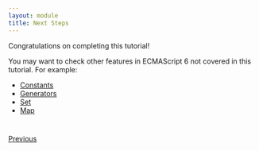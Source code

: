 ```yaml
---
layout: module
title: Next Steps
---
```


Congratulations on completing this tutorial!

You may want to check other features in ECMAScript 6 not covered in this tutorial. For example:

- [Constants](https://developer.mozilla.org/en-US/docs/Web/JavaScript/Reference/Statements/const)
- [Generators](https://developer.mozilla.org/en-US/docs/Web/JavaScript/Reference/Statements/function*)
- [Set](https://developer.mozilla.org/en-US/docs/Web/JavaScript/Reference/Global_Objects/Set)
- [Map](https://developer.mozilla.org/en-US/docs/Web/JavaScript/Reference/Global_Objects/Map)


<div class="row" style="margin-top:40px;">
<div class="col-sm-12">
<a href="ecmascript-promises.html" class="btn btn-default"><i class="glyphicon glyphicon-chevron-left"></i> Previous</a>
</div>
</div>
